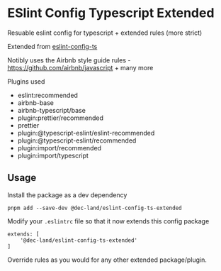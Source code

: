 
# ESlint Config Typescript Extended

Resuable eslint config for typescript + extended rules (more strict)

Extended from [eslint-config-ts](https://www.npmjs.com/package/@dec-land/eslint-config-ts)

Notibly uses the Airbnb style guide rules - https://github.com/airbnb/javascript + many more

Plugins used

- eslint:recommended
- airbnb-base
- airbnb-typescript/base
- plugin:prettier/recommended
- prettier
- plugin:@typescript-eslint/eslint-recommended
- plugin:@typescript-eslint/recommended
- plugin:import/recommended
- plugin:import/typescript

## Usage

Install the package as a dev dependency

```
pnpm add --save-dev @dec-land/eslint-config-ts-extended
```

Modify your `.eslintrc` file so that it now extends this config package


```
extends: [
    '@dec-land/eslint-config-ts-extended'
]
```

Override rules as you would for any other extended package/plugin.